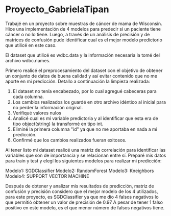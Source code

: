 # Proyecto_GabrielaTipan

Trabajé en un proyecto sobre muestras de cáncer de mama de Wisconsin. Hice una
implementación de 4 modelos para predecir si un paciente tiene cáncer o no lo tiene.
Luego, a través de un análisis de precisión y de matrices de confusión pude identificar
cual es el mejor modelo predictorio que utilicé en este caso.

El dataset que utilicé es wdbc.data y la información necesaria la tomé del archivo 
wdbc.names.

Primero realicé el preprocesamiento del dataset con el objetivo de obtener un conjunto de 
datos de buena calidad y así evitar contenido que no me aporte en mi predicción.
Detallo a continuación la limpieza realizada:

1. El dataset no tenía encabezado, por lo cual agregué cabeceras para cada columna.
2. Los cambios realizados los guardé en otro archivo idéntico al inicial para no perder la información original.
3. Verifiqué valores nulos
4. Analicé cual es mi variable predictoria y al identificar que esta era de tipo object(string) la transformé
en tipo int.
5. Eliminé la primera columna "id" ya que no me aportaba en nada a mi predicción.
6. Confirmé que los cambios realizados fueran exitosos.

Al tener listo mi dataset realicé una matriz de correlación para identificar las variables que son de 
importancia y se relacionan entre sí. Preparé mis datos para train y test y elegí los siguientes modelos
para realizar mi predicción:

Modelo1: SGDClassifier
Modelo2: RandomForest
Modelo3: Kneighbors
Modelo4: SUPPORT VECTOR MACHINE

Después de obtener y analizar mis resultados de predicción, matriz de confusión y precisión 
considero que el mejor modelo de los 4 utilizados, para este proyecto, es SGDClassifier ya que me dio 
4 falsos negativos lo que permitió obtener un valor de precisión de 0.97 
A pesar de tener 1 falso positivo en este modelo, es el que menor número de falsos negativos tiene.
